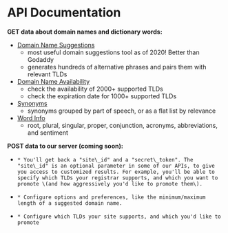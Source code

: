 # API Documentation

**GET data about domain names and dictionary words:**

* [Domain Name Suggestions](../changelog/domain-name.md) 
  * most useful domain suggestions tool as of 2020! Better than Godaddy
  * generates hundreds of alternative phrases and pairs them with relevant TLDs
* [Domain Name Availability](../changelog/domain-name.md#domain-availability)
  * check the availability of 2000+ supported TLDs
  * check the expiration date for 1000+ supported TLDs
* [Synonyms](../changelog/thesaurus.md#synonyms)
  * synonyms grouped by part of speech, or as a flat list by relevance
* [Word Info](../changelog/thesaurus.md#word-info)
  * root, plural, singular, proper, conjunction, acronyms, abbreviations, and sentiment

**POST data to our server \(coming soon\):**

* ~~~~[~~Create an account~~](../changelog/account.md#create-a-new-account)~~~~
  * You'll get back a "site\_id" and a "secret\_token". The "site\_id" is an optional parameter in some of our APIs, to give you access to customized results. For example, you'll be able to specify which TLDs your registrar supports, and which you want to promote \(and how aggressively you'd like to promote them\).
* ~~~~[~~Options~~](../changelog/account.md#options)~~~~
  * Configure options and preferences, like the minimum/maximum length of a suggested domain name.
* ~~~~[~~TLDs~~](../changelog/account.md#tlds)~~~~
  * Configure which TLDs your site supports, and which you'd like to promote





